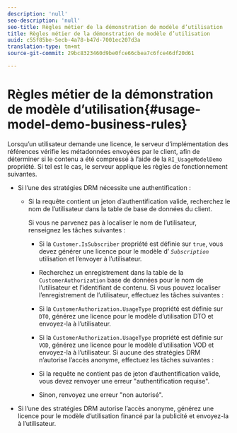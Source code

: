 ```yaml
---
description: 'null'
seo-description: 'null'
seo-title: Règles métier de la démonstration de modèle d’utilisation
title: Règles métier de la démonstration de modèle d’utilisation
uuid: c55f85be-5ecb-4a78-b47d-7001ec207d3a
translation-type: tm+mt
source-git-commit: 29bc8323460d9be0fce66cbea7c6fce46df20d61

---
```



# Règles métier de la démonstration de modèle d’utilisation{#usage-model-demo-business-rules}

Lorsqu’un utilisateur demande une licence, le serveur d’implémentation des références vérifie les métadonnées envoyées par le client, afin de déterminer si le contenu a été compressé à l’aide de la `RI_UsageModelDemo` propriété. Si tel est le cas, le serveur applique les règles de fonctionnement suivantes.

* Si l’une des stratégies DRM nécessite une authentification :

   * Si la requête contient un jeton d’authentification valide, recherchez le nom de l’utilisateur dans la table de base de données du client.

      Si vous ne parvenez pas à localiser le nom de l’utilisateur, renseignez les tâches suivantes :

      * Si la `Customer.IsSubscriber` propriété est définie sur `true`, vous devez générer une licence pour le modèle d’ *`Subscription`* utilisation et l’envoyer à l’utilisateur.

      * Recherchez un enregistrement dans la table de la `CustomerAuthorization` base de données pour le nom de l’utilisateur et l’identifiant de contenu.
      Si vous pouvez localiser l’enregistrement de l’utilisateur, effectuez les tâches suivantes :

      * Si la `CustomerAuthorization.UsageType` propriété est définie sur `DTO`, générez une licence pour le modèle d’utilisation DTO et envoyez-la à l’utilisateur.

      * Si la `CustomerAuthorization.UsageType` propriété est définie sur `VOD`, générez une licence pour le modèle d’utilisation VOD et envoyez-la à l’utilisateur.
      Si aucune des stratégies DRM n’autorise l’accès anonyme, effectuez les tâches suivantes :

      * Si la requête ne contient pas de jeton d’authentification valide, vous devez renvoyer une erreur &quot;authentification requise&quot;.
      * Sinon, renvoyez une erreur &quot;non autorisé&quot;.



* Si l’une des stratégies DRM autorise l’accès anonyme, générez une licence pour le modèle d’utilisation financé par la publicité et envoyez-la à l’utilisateur.


